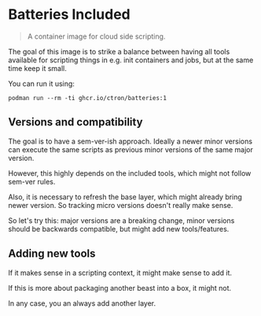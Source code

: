 # Batteries Included

> A container image for cloud side scripting.

The goal of this image is to strike a balance between having all tools available for scripting things
in e.g. init containers and jobs, but at the same time keep it small.

You can run it using:

```shell
podman run --rm -ti ghcr.io/ctron/batteries:1
```

## Versions and compatibility

The goal is to have a sem-ver-ish approach. Ideally a newer minor versions can execute the same scripts as
previous minor versions of the same major version.

However, this highly depends on the included tools, which might not follow sem-ver rules.

Also, it is necessary to refresh the base layer, which might already bring newer version. So tracking micro
versions doesn't really make sense.

So let's try this: major versions are a breaking change, minor versions should be backwards compatible, but
might add new tools/features.

## Adding new tools

If it makes sense in a scripting context, it might make sense to add it.

If this is more about packaging another beast into a box, it might not.

In any case, you an always add another layer. 
